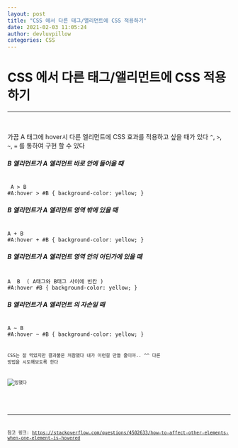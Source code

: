 ```yaml
---
layout: post
title: "CSS 에서 다른 태그/앨리먼트에 CSS 적용하기"
date: 2021-02-03 11:05:24
author: devluvpillow
categories: CSS
---
```


# CSS 에서 다른 태그/앨리먼트에 CSS 적용하기

---

<br>
  
가끔 A 태그에 hover시 다른 엘리먼트에 CSS 효과를 적용하고 싶을 때가 있다
`^`, `>`, ` ~`, `=` 를 통하여 구현 할 수 있다

##### B 엘리먼트가 A 엘리먼트 바로 안에 들어올 때

<code>
 A > B 
#A:hover > #B { background-color: yellow; }
</code>
  
  
##### B 엘리먼트가 A 엘리먼트 영역 밖에 있을 때
<code>
A + B 
#A:hover + #B { background-color: yellow; }
</code>

##### B 엘리먼트가 A 엘리먼트 영역 안의 어딘가에 있을 때

<code>
A  B  ( A태그와 B태그 사이에 빈칸 )
#A:hover #B { background-color: yellow; }
</code>
   
   
##### B 엘리먼트가 A 엘리먼트 의 자손일 때
<code>
A ~ B
#A:hover ~ #B { background-color: yellow; }
<code>
  
  
CSS는 잘 먹었지만 결과물은 처참했다
내가 이런걸 만들 줄이야.. ^^
다른 방법을 시도해보도록 한다

![망했다](https://hyeonii.github.io/assets/posting-img/f.gif)

<br>
  
---
  
참고 링크: <https://stackoverflow.com/questions/4502633/how-to-affect-other-elements-when-one-element-is-hovered>
